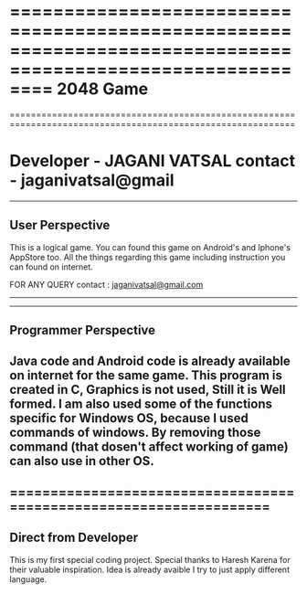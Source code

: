 ============================================================================================================
2048 Game
============================================================================================================
============================================================================================================

Developer - JAGANI VATSAL
			contact - jaganivatsal@gmail
============================================================================================================

------------------------------------------------------------------
User Perspective
------------------------------------------------------------------
This is a logical game.
You can found this game on Android's and Iphone's AppStore too.
All the things regarding this game including instruction you can found on internet.

 FOR ANY QUERY contact : jaganivatsal@gmail.com 
	
------------------------------------------------------------------

------------------------------------------------------------------
Programmer Perspective
------------------------------------------------------------------
Java code and Android code is already available on internet for the same game.
This program is created in C, Graphics is not used, Still it is Well formed.
I am also used some of the functions specific for Windows OS, because I used commands of windows. By removing those command (that dosen't affect working of game) can also use in other OS.
-------------------------------------------------------------------

===================================================================
-------------------------------------------------------------------
Direct from Developer
-------------------------------------------------------------------
This is my first special coding project.
Special thanks to Haresh Karena for their valuable inspiration.
Idea is already avaible I try to just apply different language.